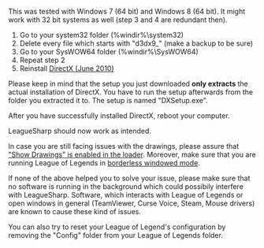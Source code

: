 This was tested with Windows 7 (64 bit) and Windows 8 (64 bit). It might work with 32 bit systems as well (step 3 and 4 are redundant then).

 1. Go to your system32 folder (%windir%\system32)
 2. Delete every file which starts with "d3dx9_" (make a backup to be sure)
 3. Go to your SysWOW64 folder (%windir%\SysWOW64)
 4. Repeat step 2
 5. Reinstall [DirectX (June 2010)](http://download.microsoft.com/download/8/4/A/84A35BF1-DAFE-4AE8-82AF-AD2AE20B6B14/directx_Jun2010_redist.exe)
 
Please keep in mind that the setup you just downloaded **only extracts** the actual installation of DirectX. You have to run the setup afterwards from the folder you extracted it to. The setup is named "DXSetup.exe".

After you have successfully installed DirectX, reboot your computer.

LeagueSharp should now work as intended.

In case you are still facing issues with the drawings, please assure that ["Show Drawings" is enabled in the loader](http://i.imgur.com/oHYK3wc.png). Moreover, make sure that you are running League of Legends in [borderless windowed mode](https://i.imgur.com/hL4CmnJ.gifv).

If none of the above helped you to solve your issue, please make sure that no software is running in the background which could possibily interfere with LeagueSharp. Software, which interacts with League of Legends or open windows in general (TeamViewer, Curse Voice, Steam, Mouse drivers) are known to cause these kind of issues. 

You can also try to reset your League of Legend's configuration by removing the "Config" folder from your League of Legends folder.
